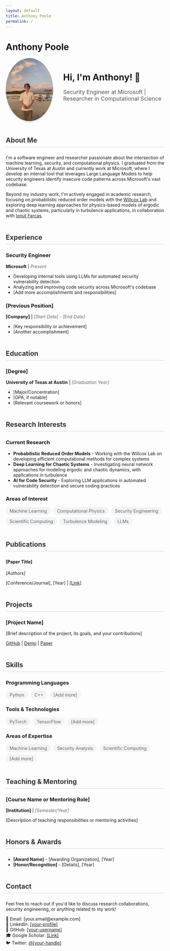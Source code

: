 ```yaml
---
layout: default
title: Anthony Poole
permalink: /
---
```


<style>
  .profile-section {
    display: flex;
    align-items: center;
    gap: 2rem;
    margin-bottom: 3rem;
  }
  
  .profile-image {
    width: 200px;
    height: 200px;
    border-radius: 50%;
    object-fit: cover;
    box-shadow: 0 4px 6px rgba(0, 0, 0, 0.1);
  }
  
  .section {
    margin-bottom: 3rem;
  }
  
  .section h2 {
    color: #333;
    border-bottom: 2px solid #e1e4e8;
    padding-bottom: 0.5rem;
    margin-bottom: 1.5rem;
  }
  
  .experience-item, .education-item, .publication-item {
    margin-bottom: 1.5rem;
  }
  
  .date {
    color: #666;
    font-style: italic;
  }
  
  .tags {
    display: flex;
    flex-wrap: wrap;
    gap: 0.5rem;
    margin-top: 1rem;
  }
  
  .tag {
    background-color: #f1f3f4;
    padding: 0.25rem 0.75rem;
    border-radius: 1rem;
    font-size: 0.875rem;
    color: #5f6368;
  }
  
  @media (max-width: 768px) {
    .profile-section {
      flex-direction: column;
      text-align: center;
    }
  }
</style>

# Anthony Poole

<div class="profile-section">
  <img src="IMG_0572.jpeg" alt="Anthony Poole" class="profile-image">
  <div>
    <h1 style="margin-top: 0;">Hi, I'm Anthony! 👋</h1>
    <p style="font-size: 1.1rem; color: #555;">
      Security Engineer at Microsoft | Researcher in Computational Science
    </p>
  </div>
</div>

<div class="section">
  <h2>About Me</h2>
  <p>
    I'm a software engineer and researcher passionate about the intersection of machine learning, security, and computational physics. I graduated from the University of Texas at Austin and currently work at Microsoft, where I develop an internal tool that leverages Large Language Models to help security engineers identify insecure code patterns across Microsoft's vast codebase.
  </p>
  <p>
    Beyond my industry work, I'm actively engaged in academic research, focusing on probabilistic reduced order models with the <a href="https://kiwi.oden.utexas.edu">Willcox Lab</a> and exploring deep learning approaches for physics-based models of ergodic and chaotic systems, particularly in turbulence applications, in collaboration with <a href="https://math.vt.edu/people/faculty/farcas-ionut-gabriel.html">Ionut Farcas</a>.
  </p>
</div>

<div class="section">
  <h2>Experience</h2>
  
  <div class="experience-item">
    <h3>Security Engineer</h3>
    <p><strong>Microsoft</strong> | <span class="date">Present</span></p>
    <ul>
      <li>Developing internal tools using LLMs for automated security vulnerability detection</li>
      <li>Analyzing and improving code security across Microsoft's codebase</li>
      <li>[Add more accomplishments and responsibilities]</li>
    </ul>
  </div>
  
  <!-- Add more experience items here -->
  <div class="experience-item">
    <h3>[Previous Position]</h3>
    <p><strong>[Company]</strong> | <span class="date">[Start Date] - [End Date]</span></p>
    <ul>
      <li>[Key responsibility or achievement]</li>
      <li>[Another accomplishment]</li>
    </ul>
  </div>
</div>

<div class="section">
  <h2>Education</h2>
  
  <div class="education-item">
    <h3>[Degree]</h3>
    <p><strong>University of Texas at Austin</strong> | <span class="date">[Graduation Year]</span></p>
    <ul>
      <li>[Major/Concentration]</li>
      <li>[GPA, if notable]</li>
      <li>[Relevant coursework or honors]</li>
    </ul>
  </div>
</div>

<div class="section">
  <h2>Research Interests</h2>
  
  <h3>Current Research</h3>
  <ul>
    <li><strong>Probabilistic Reduced Order Models</strong> - Working with the Willcox Lab on developing efficient computational methods for complex systems</li>
    <li><strong>Deep Learning for Chaotic Systems</strong> - Investigating neural network approaches for modeling ergodic and chaotic dynamics, with applications in turbulence</li>
    <li><strong>AI for Code Security</strong> - Exploring LLM applications in automated vulnerability detection and secure coding practices</li>
  </ul>
  
  <h3>Areas of Interest</h3>
  <div class="tags">
    <span class="tag">Machine Learning</span>
    <span class="tag">Computational Physics</span>
    <span class="tag">Security Engineering</span>
    <span class="tag">Scientific Computing</span>
    <span class="tag">Turbulence Modeling</span>
    <span class="tag">LLMs</span>
  </div>
</div>

<div class="section">
  <h2>Publications</h2>
  
  <div class="publication-item">
    <h4>[Paper Title]</h4>
    <p><em>[Authors]</em></p>
    <p>[Conference/Journal], [Year] | <a href="#">[Link]</a></p>
  </div>
  
  <!-- Add more publications as needed -->
</div>

<div class="section">
  <h2>Projects</h2>
  
  <div class="experience-item">
    <h3>[Project Name]</h3>
    <p>[Brief description of the project, its goals, and your contributions]</p>
    <p><a href="#">GitHub</a> | <a href="#">Demo</a> | <a href="#">Paper</a></p>
  </div>
  
  <!-- Add more projects -->
</div>

<div class="section">
  <h2>Skills</h2>
  
  <h3>Programming Languages</h3>
  <div class="tags">
    <span class="tag">Python</span>
    <span class="tag">C++</span>
    <span class="tag">[Add more]</span>
  </div>
  
  <h3>Tools & Technologies</h3>
  <div class="tags">
    <span class="tag">PyTorch</span>
    <span class="tag">TensorFlow</span>
    <span class="tag">[Add more]</span>
  </div>
  
  <h3>Areas of Expertise</h3>
  <div class="tags">
    <span class="tag">Machine Learning</span>
    <span class="tag">Security Analysis</span>
    <span class="tag">Scientific Computing</span>
    <span class="tag">[Add more]</span>
  </div>
</div>

<div class="section">
  <h2>Teaching & Mentoring</h2>
  
  <div class="experience-item">
    <h3>[Course Name or Mentoring Role]</h3>
    <p><strong>[Institution]</strong> | <span class="date">[Semester/Year]</span></p>
    <p>[Description of teaching responsibilities or mentoring activities]</p>
  </div>
</div>

<div class="section">
  <h2>Honors & Awards</h2>
  
  <ul>
    <li><strong>[Award Name]</strong> - [Awarding Organization], [Year]</li>
    <li><strong>[Honor/Recognition]</strong> - [Details], [Year]</li>
  </ul>
</div>

<div class="section">
  <h2>Contact</h2>
  
  <p>Feel free to reach out if you'd like to discuss research collaborations, security engineering, or anything related to my work!</p>
  
  <ul style="list-style: none; padding: 0;">
    <li>📧 Email: [your.email@example.com]</li>
    <li>🔗 LinkedIn: <a href="https://linkedin.com/in/[your-profile]">[your-profile]</a></li>
    <li>🐙 GitHub: <a href="https://github.com/[your-username]">[your-username]</a></li>
    <li>🎓 Google Scholar: <a href="#">[Link]</a></li>
    <li>🐦 Twitter: <a href="https://twitter.com/[your-handle]">@[your-handle]</a></li>
  </ul>
</div>
